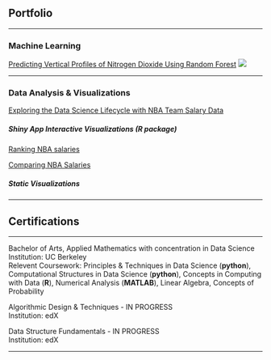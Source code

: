 ## Portfolio

---

### Machine Learning

[Predicting Vertical Profiles of Nitrogen Dioxide Using Random Forest]()
![]("./images/average_both_profile.jpeg")

---

### Data Analysis & Visualizations

[Exploring the Data Science Lifecycle with NBA Team Salary Data](/nba_report.html)


##### Shiny App Interactive Visualizations (R package)

[Ranking NBA salaries](https://jenny-projects.shinyapps.io/NBA-barplot/)

[Comparing NBA Salaries](https://jenny-projects.shinyapps.io/NBA-lineplot/)


##### Static Visualizations


---

## Certifications

---
Bachelor of Arts, Applied Mathematics with concentration in Data Science
<br>
Institution: UC Berkeley
<br>
Relevent Coursework: Principles & Techniques in Data Science (**python**), Computational Structures in Data Science (**python**), Concepts in Computing with Data (**R**), Numerical Analysis (**MATLAB**), Linear Algebra, Concepts of Probability

Algorithmic Design & Techniques - IN PROGRESS
<br>
Institution: edX

Data Structure Fundamentals - IN PROGRESS
<br>
Institution: edX

---

